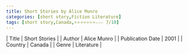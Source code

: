 ```yaml
---
title: Short Stories by Alice Munro
categories: [short story,Fiction Literature]
tags: [short story,Canada,⭐⭐⭐⭐⭐⭐⭐☆☆☆ 7/10]
---
```

        
| Title | Short Stories  |
| Author |  Alice Munro  |
| Publication Date | 2001   |
| Country | Canada |
| Genre | Literature  |
        
